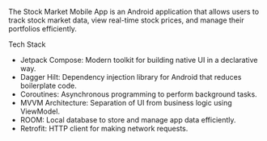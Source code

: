 The Stock Market Mobile App is an Android application that allows users to track stock market data, view real-time stock prices, and manage their portfolios efficiently. 

Tech Stack
- Jetpack Compose: Modern toolkit for building native UI in a declarative way.
- Dagger Hilt: Dependency injection library for Android that reduces boilerplate code.
- Coroutines: Asynchronous programming to perform background tasks.
- MVVM Architecture: Separation of UI from business logic using ViewModel.
- ROOM: Local database to store and manage app data efficiently.
- Retrofit: HTTP client for making network requests.
